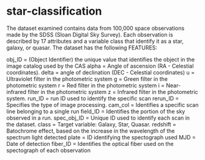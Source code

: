 # star-classification

The dataset examined contains data from 100,000 space observations made by the SDSS (Sloan Digital Sky Survey). Each observation is described by 17 attributes and a variable class that identify it as a star, galaxy, or quasar. The dataset has the following FEATURES:

obj_ID = (Object Identifier) the unique value that identifies the object in the image catalog used by the CAS
alpha = Angle of ascension (RA - Celestial coordinates).
delta = angle of declination (DEC - Celestial coordinates)
u = Ultraviolet filter in the photometric system
g = Green filter in the photometric system
r = Red filter in the photometric system
i = Near-infrared filter in the photometric system
z = Infrared filter in the photometric system.
run_ID = run ID used to identify the specific scan
rerun_ID = Specifies the type of image processing.
cam_col = Identifies a specific scan line belonging to a single run
field_ID = Identifies the portion of the sky observed in a run.
spec_obj_ID = Unique ID used to identify each scan in the dataset.
class = Target variable: Galaxy, Star, Quasar.
redshift = Batochrome effect, based on the increase in the wavelength of the spectrum light detected
plate = ID identifying the spectograph used
MJD = Date of detection
fiber_ID = Identifies the optical fiber used on the spectograph of each observation
